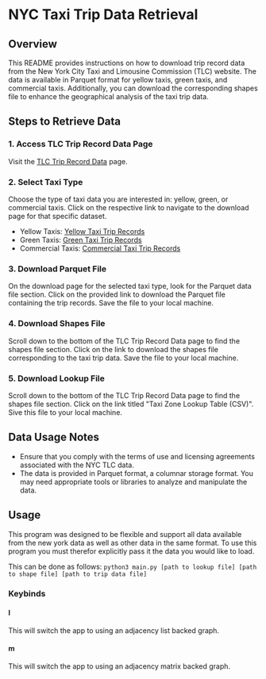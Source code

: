 # NYC Taxi Trip Data Retrieval

## Overview

This README provides instructions on how to download trip record data from the New York City Taxi and Limousine Commission (TLC) website. The data is available in Parquet format for yellow taxis, green taxis, and commercial taxis. Additionally, you can download the corresponding shapes file to enhance the geographical analysis of the taxi trip data.

## Steps to Retrieve Data

### 1. Access TLC Trip Record Data Page

Visit the [TLC Trip Record Data](https://www.nyc.gov/site/tlc/about/tlc-trip-record-data.page) page.

### 2. Select Taxi Type

Choose the type of taxi data you are interested in: yellow, green, or commercial taxis. Click on the respective link to navigate to the download page for that specific dataset.

- Yellow Taxis: [Yellow Taxi Trip Records](https://www1.nyc.gov/site/tlc/about/tlc-trip-record-data.page)
- Green Taxis: [Green Taxi Trip Records](https://www1.nyc.gov/site/tlc/about/tlc-trip-record-data.page)
- Commercial Taxis: [Commercial Taxi Trip Records](https://www1.nyc.gov/site/tlc/about/tlc-trip-record-data.page)

### 3. Download Parquet File

On the download page for the selected taxi type, look for the Parquet data file section. Click on the provided link to download the Parquet file containing the trip records. Save the file to your local machine.

### 4. Download Shapes File

Scroll down to the bottom of the TLC Trip Record Data page to find the shapes file section. Click on the link to download the shapes file corresponding to the taxi trip data. Save the file to your local machine.

### 5. Download Lookup File

Scroll down to the bottom of the TLC Trip Record Data page to find the shapes file section. Click on the link titled "Taxi Zone Lookup Table (CSV)". Sive this file to your local machine.

## Data Usage Notes

- Ensure that you comply with the terms of use and licensing agreements associated with the NYC TLC data.
- The data is provided in Parquet format, a columnar storage format. You may need appropriate tools or libraries to analyze and manipulate the data.

## Usage

This program was designed to be flexible and support all data available from the new york data as well as other data in the same format.
To use this program you must therefor explicitly pass it the data you would like to load.

This can be done as follows:
```python3 main.py [path to lookup file] [path to shape file] [path to trip data file]```

### Keybinds

#### l

This will switch the app to using an adjacency list backed graph.

#### m


This will switch the app to using an adjacency matrix backed graph.
